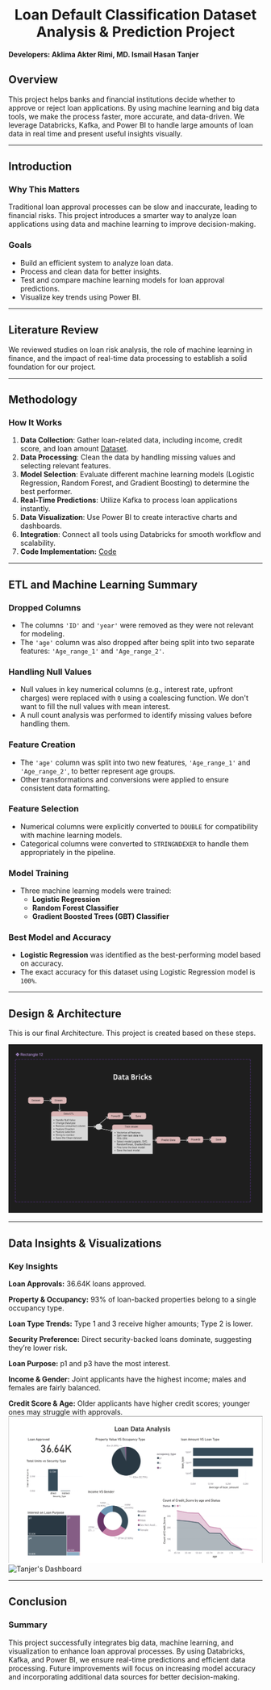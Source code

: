 

<h1><Center>Loan Default Classification Dataset Analysis & Prediction Project</Center></h1>

**Developers: Aklima Akter Rimi, MD. Ismail Hasan Tanjer**

## Overview
This project helps banks and financial institutions decide whether to approve or reject loan applications. By using machine learning and big data tools, we make the process faster, more accurate, and data-driven. We leverage Databricks, Kafka, and Power BI to handle large amounts of loan data in real time and present useful insights visually.

---

## Introduction

### Why This Matters
Traditional loan approval processes can be slow and inaccurate, leading to financial risks. This project introduces a smarter way to analyze loan applications using data and machine learning to improve decision-making.

### Goals

- Build an efficient system to analyze loan data.
- Process and clean data for better insights.
- Test and compare machine learning models for loan approval predictions.
- Visualize key trends using Power BI.

---

## Literature Review
We reviewed studies on loan risk analysis, the role of machine learning in finance, and the impact of real-time data processing to establish a solid foundation for our project.

---

## Methodology

### How It Works
1. **Data Collection**: Gather loan-related data, including income, credit score, and loan amount [Dataset](https://www.kaggle.com/datasets/yasserh/loan-default-dataset).
2. **Data Processing**: Clean the data by handling missing values and selecting relevant features.
3. **Model Selection**: Evaluate different machine learning models (Logistic Regression, Random Forest, and Gradient Boosting) to determine the best performer.
4. **Real-Time Predictions**: Utilize Kafka to process loan applications instantly.
5. **Data Visualization**: Use Power BI to create interactive charts and dashboards.
6. **Integration**: Connect all tools using Databricks for smooth workflow and scalability.
7. **Code Implementation:** [Code](https://github.com/AklimaRimi/Real-time-Loan-Default-Dataset-Analysis-and-Prediction/tree/main/Scripts)

---

## ETL and Machine Learning Summary

### Dropped Columns
- The columns `'ID'` and `'year'` were removed as they were not relevant for modeling.  
- The `'age'` column was also dropped after being split into two separate features: `'Age_range_1'` and `'Age_range_2'`.  

### Handling Null Values
- Null values in key numerical columns (e.g., interest rate, upfront charges) were replaced with `0` using a coalescing function. We don't want to fill the null values with mean interest. 
- A null count analysis was performed to identify missing values before handling them.  

### Feature Creation
- The `'age'` column was split into two new features, `'Age_range_1'` and `'Age_range_2'`, to better represent age groups.  
- Other transformations and conversions were applied to ensure consistent data formatting.  

### Feature Selection
- Numerical columns were explicitly converted to `DOUBLE` for compatibility with machine learning models.  
- Categorical columns were converted to `STRINGNDEXER` to handle them appropriately in the pipeline.  


### Model Training
- Three machine learning models were trained:  
  - **Logistic Regression**  
  - **Random Forest Classifier**  
  - **Gradient Boosted Trees (GBT) Classifier**  

### Best Model and Accuracy
- **Logistic Regression** was identified as the best-performing model based on accuracy.  
- The exact accuracy for this dataset using Logistic Regression model is  `100%`.

  
---

## Design & Architecture

This is our final Architecture. This project is created based on these steps.

![](https://github.com/AklimaRimi/Real-time-Loan-Default-Dataset-Analysis-and-Prediction/blob/main/Screenshot%202025-02-22%20124929.png)


---

## Data Insights & Visualizations
### **Key Insights**

**Loan Approvals:** 36.64K loans approved.

**Property & Occupancy:** 93% of loan-backed properties belong to a single occupancy type.

**Loan Type Trends:** Type 1 and 3 receive higher amounts; Type 2 is lower.

**Security Preference:** Direct security-backed loans dominate, suggesting they’re lower risk.

**Loan Purpose:** p1 and p3 have the most interest.

**Income & Gender:** Joint applicants have the highest income; males and females are fairly balanced.

**Credit Score & Age:** Older applicants have higher credit scores; younger ones may struggle with approvals.
![Rimi's Dashboard](https://github.com/AklimaRimi/Real-time-Loan-Default-Dataset-Analysis-and-Prediction/blob/main/PowerBI/Screenshot%202025-02-26%20190906.png)
![Tanjer's Dashboard]()

---

## Conclusion

### Summary
This project successfully integrates big data, machine learning, and visualization to enhance loan approval processes. By using Databricks, Kafka, and Power BI, we ensure real-time predictions and efficient data processing. Future improvements will focus on increasing model accuracy and incorporating additional data sources for better decision-making.

